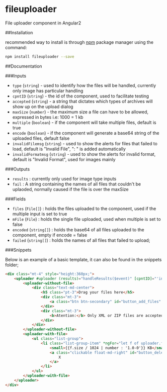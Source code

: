 # fileuploader
File uploader component in Angular2 

##Installation

recommended way to install is through [npm](https://www.npmjs.com/package/fileuploader) package manager using the command: 
```bash
npm install fileuploader --save
```

##Documentation

###Inputs

- `type` (`string`) - used to identify how the files will be handled, currently only image has particular handling
- `cpntID` (`string`) - the id of the component, used to facilitate testing
- `accepted` (`string`) - a string that dictates which types of archives will show up on the upload dialog
- `maxSize` (`number`) - the maximum size a file can have to be allowed, expressed in bytes i.e: 1000 = 1 kb
- `multiple` (`boolean`) - if the component will take multiple files, default is true
- `encode` (`boolean`) - if the component will generate a base64 string of the uploaded files, default false
- `invalidFilemsg` (`string`) - used to show the alerts for files that failed to load, default is "Invalid File", ": " is added automatically
- `invalidFormatmsg` (`string`) - used to show the alerts for invalid format, default is "Invalid Format", used for images mainly

###Outputs

- `results` : currently only used for image type inputs
- `fail` : A string containing the names of all files that couldn't be uplaoded, normally caused if the file is over the maxSize

###Fields

- `files` (`File[]`) : holds the files uploaded to the component, used if the multiple input is set to true
- `mFile` (`File`) : holds the single file uploaded, used when multiple is set to false
- `encoded` (`string[]`) : holds the base64 of all files uploaded to the component, empty if encode = false
- `failed` (`string[]`) : holds the names of all files that failed to upload;

###Snippets

Below is an example of a basic template, it can also be found in the snippets folder;

```html
<div class="mt-4" style="height:360px;">
    <uploader #uploader (results)="handleResults($event)" [cpntID]="'input_add_files'" [accepted]="'.xml,.zip'">
        <uploader-without-file>
            <div class="text-md-center">
                <h5 class="pt-3">Drag your files here</h5>
                <div class="mt-3">
                    <a class="btn btn-secondary" id="button_add_files" (click)="uploader.addFiles()">Select the files</a>
                </div>
                <div class="mt-3">
                    <b>Atention:</b> Only XML or ZIP files are accepted.
                </div>
            </div>
        </uploader-without-file>
        <uploader-with-file>
            <ul class="list-group">
                <li class="list-group-item" *ngFor="let f of uploader.files">
                    <small>{{f.size / 1024 | number : '1.0-0'}} KB</small> &nbsp;&nbsp;&nbsp; {{f.name}}
                    <a class="clickable float-md-right" id="button_delete_file" (click)="deleteFile(f)">
                        X
                    </a>
                </li>
            </ul>
        </uploader-with-file>
    </uploader>
</div>
```
